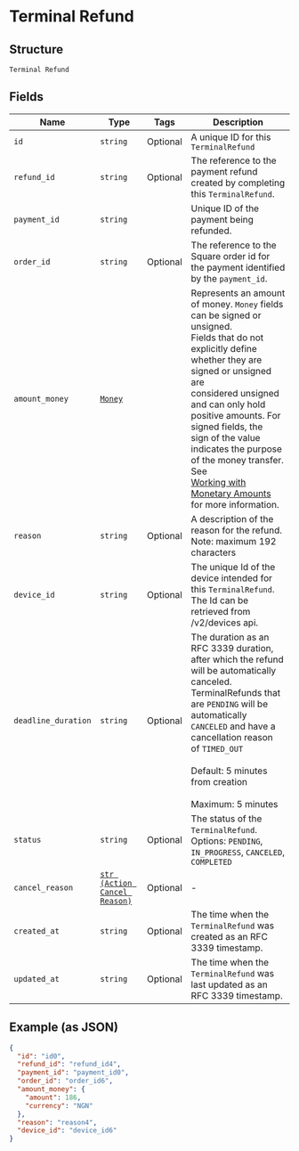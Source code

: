 
# Terminal Refund

## Structure

`Terminal Refund`

## Fields

| Name | Type | Tags | Description |
|  --- | --- | --- | --- |
| `id` | `string` | Optional | A unique ID for this `TerminalRefund` |
| `refund_id` | `string` | Optional | The reference to the payment refund created by completing this `TerminalRefund`. |
| `payment_id` | `string` |  | Unique ID of the payment being refunded. |
| `order_id` | `string` | Optional | The reference to the Square order id for the payment identified by the `payment_id`. |
| `amount_money` | [`Money`](/doc/models/money.md) |  | Represents an amount of money. `Money` fields can be signed or unsigned.<br>Fields that do not explicitly define whether they are signed or unsigned are<br>considered unsigned and can only hold positive amounts. For signed fields, the<br>sign of the value indicates the purpose of the money transfer. See<br>[Working with Monetary Amounts](https://developer.squareup.com/docs/build-basics/working-with-monetary-amounts)<br>for more information. |
| `reason` | `string` | Optional | A description of the reason for the refund.<br>Note: maximum 192 characters |
| `device_id` | `string` | Optional | The unique Id of the device intended for this `TerminalRefund`.<br>The Id can be retrieved from /v2/devices api. |
| `deadline_duration` | `string` | Optional | The duration as an RFC 3339 duration, after which the refund will be automatically canceled.<br>TerminalRefunds that are `PENDING` will be automatically `CANCELED` and have a cancellation reason<br>of `TIMED_OUT`<br><br>Default: 5 minutes from creation<br><br>Maximum: 5 minutes |
| `status` | `string` | Optional | The status of the `TerminalRefund`.<br>Options: `PENDING`, `IN_PROGRESS`, `CANCELED`, `COMPLETED` |
| `cancel_reason` | [`str (Action Cancel Reason)`](/doc/models/action-cancel-reason.md) | Optional | - |
| `created_at` | `string` | Optional | The time when the `TerminalRefund` was created as an RFC 3339 timestamp. |
| `updated_at` | `string` | Optional | The time when the `TerminalRefund` was last updated as an RFC 3339 timestamp. |

## Example (as JSON)

```json
{
  "id": "id0",
  "refund_id": "refund_id4",
  "payment_id": "payment_id0",
  "order_id": "order_id6",
  "amount_money": {
    "amount": 186,
    "currency": "NGN"
  },
  "reason": "reason4",
  "device_id": "device_id6"
}
```

